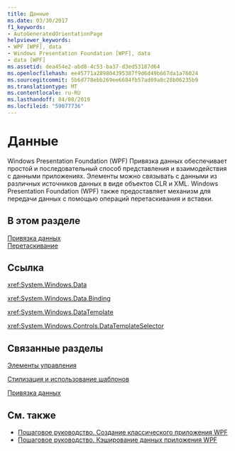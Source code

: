 ```yaml
---
title: Данные
ms.date: 03/30/2017
f1_keywords:
- AutoGeneratedOrientationPage
helpviewer_keywords:
- WPF [WPF], data
- Windows Presentation Foundation [WPF], data
- data [WPF]
ms.assetid: dea454e2-abd8-4c53-ba37-d3ed53187d64
ms.openlocfilehash: ee45771a289804395387f9d6d49b667da1a76024
ms.sourcegitcommit: 5b6d778ebb269ee6684fb57ad69a8c28b06235b9
ms.translationtype: MT
ms.contentlocale: ru-RU
ms.lasthandoff: 04/08/2019
ms.locfileid: "59077736"
---
```

# <a name="data"></a>Данные
Windows Presentation Foundation (WPF) Привязка данных обеспечивает простой и последовательный способ представления и взаимодействия с данными приложениях. Элементы можно связывать с данными из различных источников данных в виде объектов CLR и XML. Windows Presentation Foundation (WPF) также предоставляет механизм для передачи данных с помощью операций перетаскивания и вставки.  
  
## <a name="in-this-section"></a>В этом разделе  
 [Привязка данных](data-binding-wpf.md)  
 [Перетаскивание](../advanced/drag-and-drop.md)  
  
## <a name="reference"></a>Ссылка  
 <xref:System.Windows.Data>  
  
 <xref:System.Windows.Data.Binding>  
  
 <xref:System.Windows.DataTemplate>  
  
 <xref:System.Windows.Controls.DataTemplateSelector>  
  
## <a name="related-sections"></a>Связанные разделы  
 [Элементы управления](../controls/index.md)  
  
 [Стилизация и использование шаблонов](../controls/styling-and-templating.md)  
  
 [Привязка данных](../advanced/optimizing-performance-data-binding.md)  
  
## <a name="see-also"></a>См. также

- [Пошаговое руководство. Создание классического приложения WPF](../getting-started/walkthrough-my-first-wpf-desktop-application.md)
- [Пошаговое руководство. Кэширование данных приложения WPF](../advanced/walkthrough-caching-application-data-in-a-wpf-application.md)
